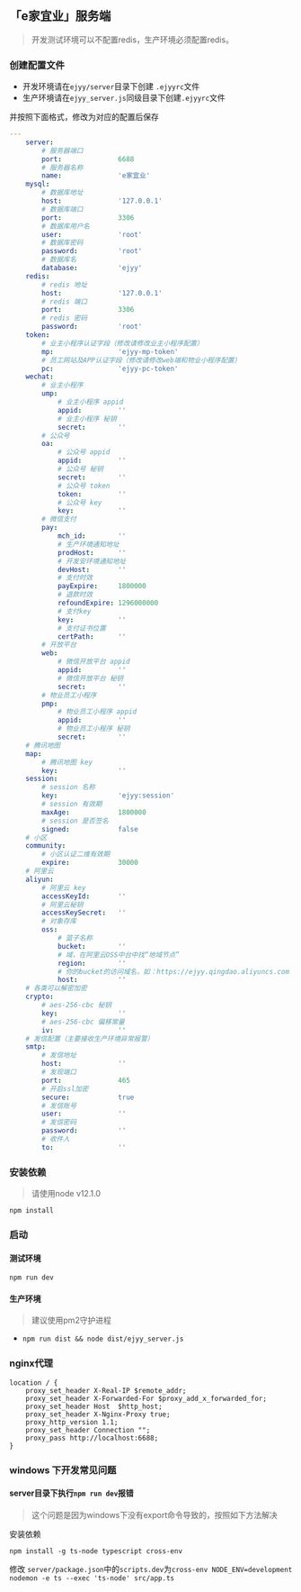 ## 「e家宜业」服务端

> 开发测试环境可以不配置redis，生产环境必须配置redis。

### 创建配置文件

- 开发环境请在`ejyy/server`目录下创建 `.ejyyrc`文件
- 生产环境请在`ejyy_server.js`同级目录下创建`.ejyyrc`文件

并按照下面格式，修改为对应的配置后保存

```yaml
---
    server:
        # 服务器端口
        port:              6688
        # 服务器名称
        name:              'e家宜业'
    mysql:
        # 数据库地址
        host:              '127.0.0.1'
        # 数据库端口
        port:              3306
        # 数据库用户名
        user:              'root'
        # 数据库密码
        password:          'root'
        # 数据库名
        database:          'ejyy'
    redis:
        # redis 地址
        host:              '127.0.0.1'
        # redis 端口
        port:              3306
        # redis 密码
        password:          'root'
    token:
        # 业主小程序认证字段（修改请修改业主小程序配置）
        mp:                'ejyy-mp-token'
        # 员工网站及APP认证字段（修改请修改web端和物业小程序配置）
        pc:                'ejyy-pc-token'
    wechat:
        # 业主小程序
        ump:
            # 业主小程序 appid
            appid:         ''
            # 业主小程序 秘钥
            secret:        ''
        # 公众号
        oa:
            # 公众号 appid
            appid:         ''
            # 公众号 秘钥
            secret:        ''
            # 公众号 token
            token:         ''
            # 公众号 key
            key:           ''
        # 微信支付
        pay:
            mch_id:        ''
            # 生产环境通知地址
            prodHost:      ''
            # 开发安环境通知地址
            devHost:       ''
            # 支付时效
            payExpire:     1800000
            # 退款时效
            refoundExpire: 1296000000
            # 支付key
            key:           ''
            # 支付证书位置
            certPath:      ''
        # 开放平台
        web:
            # 微信开放平台 appid
            appid:         ''
            # 微信开放平台 秘钥
            secret:        ''
        # 物业员工小程序
        pmp:
            # 物业员工小程序 appid
            appid:         ''
            # 物业员工小程序 秘钥
            secret:        ''
    # 腾讯地图
    map:
        # 腾讯地图 key
        key:               ''
    session:
        # session 名称
        key:               'ejyy:session'
        # session 有效期
        maxAge:            1800000
        # session 是否签名
        signed:            false
    # 小区
    community:
        # 小区认证二维有效期
        expire:            30000
    # 阿里云
    aliyun:
        # 阿里云 key
        accessKeyId:       ''
        # 阿里云秘钥
        accessKeySecret:   ''
        # 对象存库
        oss:
            # 篮子名称
            bucket:        ''
            # 域，在阿里云OSS中台中找“地域节点”
            region:        ''
            # 你的bucket的访问域名，如：https://ejyy.qingdao.aliyuncs.com
            host:          ''
    # 各类可以解密加密
    crypto:
        # aes-256-cbc 秘钥
        key:               ''
        # aes-256-cbc 偏移常量
        iv:                ''
    # 发信配置（主要接收生产环境异常报警）
    smtp:
        # 发信地址
        host:              ''
        # 发现端口
        port:              465
        # 开启ssl加密
        secure:            true
        # 发信账号
        user:              ''
        # 发信密码
        password:          ''
        # 收件人
        to:                ''

```

### 安装依赖

> 请使用node v12.1.0

`npm install`

### 启动

#### 测试环境

`npm run dev`

#### 生产环境

> 建议使用pm2守护进程

- `npm run dist && node dist/ejyy_server.js`


### nginx代理

```
location / {
    proxy_set_header X-Real-IP $remote_addr;
    proxy_set_header X-Forwarded-For $proxy_add_x_forwarded_for;
    proxy_set_header Host  $http_host;
    proxy_set_header X-Nginx-Proxy true;
    proxy_http_version 1.1;
    proxy_set_header Connection "";
    proxy_pass http://localhost:6688;
}
```

### windows 下开发常见问题

#### server目录下执行`npm run dev`报错

> 这个问题是因为windows下没有export命令导致的，按照如下方法解决

安装依赖
```
npm install -g ts-node typescript cross-env
```

修改 `server/package.json`中的`scripts.dev`为`cross-env NODE_ENV=development nodemon -e ts --exec 'ts-node' src/app.ts`

